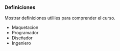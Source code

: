 ###  Definiciones

Mostrar definiciones utililes para comprender el curso.

+ Maquetacion
+ Programador
+ Diseñador
+ Ingeniero
